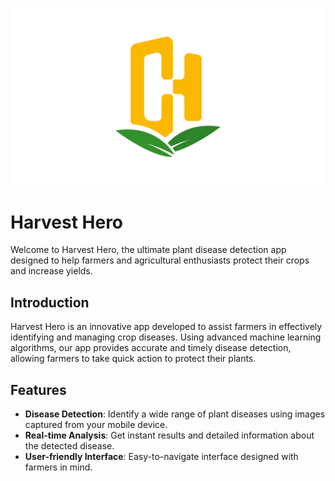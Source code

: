 ![Harvest Hero Logo](https://github.com/YanuarN/HarvestHero/blob/main/logo.png?raw=true)

# Harvest Hero
Welcome to Harvest Hero, the ultimate plant disease detection app designed to help farmers and agricultural enthusiasts protect their crops and increase yields.

## Introduction
Harvest Hero is an innovative app developed to assist farmers in effectively identifying and managing crop diseases. Using advanced machine learning algorithms, our app provides accurate and timely disease detection, allowing farmers to take quick action to protect their plants.

## Features
- **Disease Detection**: Identify a wide range of plant diseases using images captured from your mobile device.
- **Real-time Analysis**: Get instant results and detailed information about the detected disease.
- **User-friendly Interface**: Easy-to-navigate interface designed with farmers in mind.
